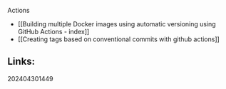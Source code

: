 Actions
- [[Building multiple Docker images using automatic versioning using GitHub Actions - index]]
- [[Creating tags based on conventional commits with github actions]]


## Links:



202404301449